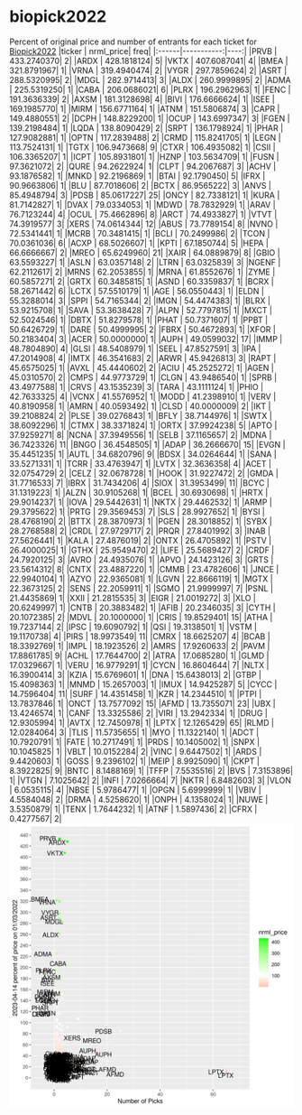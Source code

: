 # biopick2022
Percent of original price and number of entrants for each ticket for [Biopick2022](https://twitter.com/hashtag/Biopick2022)
|ticker |  nrml_price| freq|
|:------|-----------:|----:|
|PRVB   | 433.2740370|    2|
|ARDX   | 428.1818124|    5|
|VKTX   | 407.6087041|    4|
|BMEA   | 321.8791967|    1|
|VRNA   | 319.4940474|    2|
|VYGR   | 297.7859624|    2|
|ASRT   | 288.5320995|    2|
|MDGL   | 282.9714413|    3|
|ALDX   | 260.9999895|    2|
|ADMA   | 225.5319250|    1|
|CABA   | 206.0686021|    6|
|PLRX   | 196.2962963|    1|
|FENC   | 191.3636339|    2|
|AXSM   | 181.3128698|    4|
|BIVI   | 176.6666624|    1|
|ISEE   | 169.1985770|    1|
|MIRM   | 156.6771164|    1|
|ATNM   | 151.5806874|    3|
|CAPR   | 149.4880551|    2|
|DCPH   | 148.8229200|    1|
|OCUP   | 143.6997347|    3|
|FGEN   | 139.2198484|    1|
|LQDA   | 138.8090429|    2|
|SRPT   | 136.1798924|    1|
|PHAR   | 127.9082881|    1|
|OPTN   | 117.2839488|    2|
|CRMD   | 115.8241705|    1|
|LEGN   | 113.7524131|    1|
|TGTX   | 106.9473668|    9|
|CTXR   | 106.4935082|    1|
|CSII   | 106.3365207|    1|
|ICPT   | 105.8931801|    1|
|HZNP   | 103.5634709|    1|
|FUSN   |  97.3621072|    2|
|QURE   |  94.2622924|    1|
|CLPT   |  94.2067687|    3|
|ACHV   |  93.1876582|    1|
|MNKD   |  92.2196869|    1|
|BTAI   |  92.1790450|    5|
|IFRX   |  90.9663806|    1|
|BLU    |  87.7018606|    2|
|BCTX   |  86.9565222|    3|
|ANVS   |  85.4948794|    3|
|PDSB   |  85.0617227|   25|
|ONCY   |  82.7338121|    1|
|KURA   |  81.7142827|    1|
|DVAX   |  79.0334053|    1|
|MDWD   |  78.7832929|    1|
|ARAV   |  76.7123244|    4|
|OCUL   |  75.4662896|    8|
|ARCT   |  74.4933827|    1|
|VTVT   |  74.3919577|    3|
|XERS   |  74.0614344|   12|
|ABUS   |  73.7789154|    8|
|NVNO   |  72.5341441|    1|
|MCRB   |  70.3481415|    1|
|BCLI   |  70.2499986|    2|
|TCON   |  70.0361036|    6|
|ACXP   |  68.5026607|    1|
|KPTI   |  67.1850744|    5|
|HEPA   |  66.6666667|    2|
|MREO   |  65.6249960|   21|
|XAIR   |  64.0889879|    8|
|GBIO   |  63.5593227|    1|
|ASLN   |  63.0357148|    2|
|LTRN   |  63.0325839|    3|
|NGENF  |  62.2112617|    2|
|MRNS   |  62.2053855|    1|
|MRNA   |  61.8552676|    1|
|ZYME   |  60.5857271|    2|
|GRTX   |  60.3485815|    1|
|ASND   |  60.3359837|    1|
|BCRX   |  58.2671442|    6|
|LCTX   |  57.5510179|    1|
|AGE    |  56.0550443|    1|
|ELDN   |  55.3288014|    3|
|SPPI   |  54.7165344|    2|
|IMGN   |  54.4474383|    1|
|BLRX   |  53.9215708|    1|
|SAVA   |  53.3638428|    7|
|ALPN   |  52.7797815|    1|
|MXCT   |  52.5024546|    1|
|DBTX   |  51.8279578|    1|
|PHAT   |  50.7371607|    1|
|PPBT   |  50.6426729|    1|
|DARE   |  50.4999995|    2|
|FBRX   |  50.4672893|    1|
|XFOR   |  50.2183404|    3|
|ACER   |  50.0000000|    1|
|AUPH   |  49.0599032|   17|
|IMMP   |  48.7804890|    4|
|GLSI   |  48.5408979|    1|
|SEEL   |  47.8527591|    3|
|IPA    |  47.2014908|    4|
|IMTX   |  46.3541683|    2|
|ARWR   |  45.9426813|    3|
|RAPT   |  45.6575025|    1|
|AVXL   |  45.4440602|    2|
|ACIU   |  45.2525272|    1|
|AGEN   |  45.0310570|    2|
|CMPS   |  44.9773729|    1|
|CLGN   |  43.9486540|    1|
|SPRB   |  43.4977588|    1|
|CRVS   |  43.1535239|    3|
|TARA   |  43.1111124|    1|
|PHIO   |  42.7633325|    4|
|VCNX   |  41.5576952|    1|
|MODD   |  41.2398910|    1|
|VERV   |  40.8190958|    1|
|AMRN   |  40.0593492|    1|
|CLSD   |  40.0000009|    2|
|IKT    |  39.2108824|    2|
|PLSE   |  39.0276843|    1|
|BFLY   |  38.7144976|    1|
|SWTX   |  38.6092296|    1|
|CTMX   |  38.3371824|    1|
|ORTX   |  37.9924238|    5|
|APTO   |  37.9259271|    8|
|NCNA   |  37.3949556|    1|
|SELB   |  37.1165657|    2|
|MDNA   |  36.7423326|   11|
|BNGO   |  36.4548505|    1|
|ADAP   |  36.2666670|   15|
|EVGN   |  35.4451235|    1|
|AUTL   |  34.6820796|    9|
|BDSX   |  34.0264644|    1|
|SANA   |  33.5271331|    1|
|TCRR   |  33.4763947|    1|
|LVTX   |  32.3636358|    4|
|ACET   |  32.0754729|    2|
|CELZ   |  32.0678728|    1|
|HOOK   |  31.9227472|    2|
|GMDA   |  31.7716533|    7|
|IBRX   |  31.7434206|    4|
|SIOX   |  31.3953499|   11|
|BCYC   |  31.1319223|    1|
|ALZN   |  30.9105268|    1|
|BCEL   |  30.6930698|    1|
|HRTX   |  29.9014237|    1|
|IOVA   |  29.5442631|    1|
|NKTX   |  29.4462532|    1|
|ARMP   |  29.3795622|    1|
|PRTG   |  29.3569453|    7|
|SLS    |  28.9927652|    1|
|BYSI   |  28.4768190|    2|
|BTTX   |  28.3870973|    1|
|PGEN   |  28.3018852|    1|
|SYBX   |  28.2768588|    2|
|CRDL   |  27.9729717|    2|
|PRQR   |  27.8401992|    3|
|INAB   |  27.5626441|    1|
|KALA   |  27.4876019|    2|
|ONTX   |  26.4705892|    1|
|PSTV   |  26.4000025|    1|
|GTHX   |  25.9549470|    2|
|LIFE   |  25.5689427|    2|
|CRDF   |  24.7920125|    3|
|AVRO   |  24.4935076|    1|
|APVO   |  24.1423126|    3|
|GRTS   |  23.5614312|    8|
|CNTX   |  23.4887220|    1|
|CMMB   |  23.4782606|    1|
|JNCE   |  22.9940104|    1|
|AZYO   |  22.9365081|    1|
|LGVN   |  22.8666119|    1|
|MGTX   |  22.3673125|    2|
|SENS   |  22.2059911|    1|
|SGMO   |  21.9999997|    7|
|PSNL   |  21.4435869|    1|
|XXII   |  21.2815535|    3|
|EIGR   |  21.0019272|    3|
|XLO    |  20.6249997|    1|
|CNTB   |  20.3883482|    1|
|AFIB   |  20.2346035|    3|
|CYTH   |  20.1072385|    2|
|MDVL   |  20.1000000|    1|
|CRIS   |  19.8529401|   15|
|ATHA   |  19.7237144|    2|
|IPSC   |  19.6090792|    1|
|QSI    |  19.3138501|    1|
|VSTM   |  19.1170738|    4|
|PIRS   |  18.9973549|   11|
|CMRX   |  18.6625207|    4|
|BCAB   |  18.3392769|    1|
|IMPL   |  18.1923526|    2|
|AMRS   |  17.9260633|    2|
|PAVM   |  17.8861785|    9|
|ACHL   |  17.7644700|    2|
|ATRA   |  17.0685280|    1|
|GLMD   |  17.0329667|    1|
|VERU   |  16.9779291|    1|
|CYCN   |  16.8604644|    7|
|NLTX   |  16.3900414|    3|
|KZIA   |  15.6769601|    1|
|DNA    |  15.6438013|    2|
|GTBP   |  15.4098363|    1|
|MNMD   |  15.2657003|    1|
|IMUX   |  14.9425287|    5|
|CYCC   |  14.7596404|   11|
|SURF   |  14.4351458|    1|
|KZR    |  14.2344510|    1|
|PTPI   |  13.7837846|    1|
|ONCT   |  13.7577092|   15|
|AFMD   |  13.7355071|   23|
|UBX    |  13.4246574|    1|
|CANF   |  13.3325586|    2|
|VIRI   |  13.2942334|    1|
|DRUG   |  12.9305994|    1|
|AVTX   |  12.7450978|    1|
|LPTX   |  12.1265429|   65|
|RLMD   |  12.0284064|    3|
|TLIS   |  11.5735655|    1|
|MYO    |  11.1322140|    1|
|ADCT   |  10.7920791|    1|
|FATE   |  10.2717491|    1|
|PRDS   |  10.1405002|    1|
|SNPX   |  10.1045825|    1|
|VBLT   |  10.0152284|    2|
|VINC   |   9.6447502|    1|
|ARDS   |   9.4420603|    1|
|GOSS   |   9.2396102|    1|
|MEIP   |   8.9925090|    1|
|CKPT   |   8.3922825|    9|
|BNTC   |   8.1488169|    1|
|TFFP   |   7.5535516|    2|
|BVS    |   7.3153896|    1|
|VTGN   |   7.1025642|    2|
|INFI   |   7.0266664|    7|
|NKTR   |   6.8482603|    3|
|VLON   |   6.0535115|    4|
|NBSE   |   5.9786477|    1|
|OPGN   |   5.6999999|    1|
|VBIV   |   4.5584048|    2|
|DRMA   |   4.5258620|    1|
|ONPH   |   4.1358024|    1|
|NUWE   |   3.5350879|    1|
|TENX   |   1.7644232|    1|
|ATNF   |   1.5897436|    2|
|CFRX   |   0.4277567|    2|
![retvspicks](biopicks.png?raw=true)
